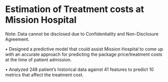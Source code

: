 # Estimation of Treatment costs at Mission Hospital

Note: Data cannot be disclosed due to Confidentiality and Non-Disclosure Agreement.

•	Designed a predictive model that could assist Mission Hospital to come up with an accurate approach for predicting the package price/treatment costs at the time of patient admission. 

•	Analyzed 248 patient’s historical data against 41 features to predict 10 metrics that affect the treatment cost.
